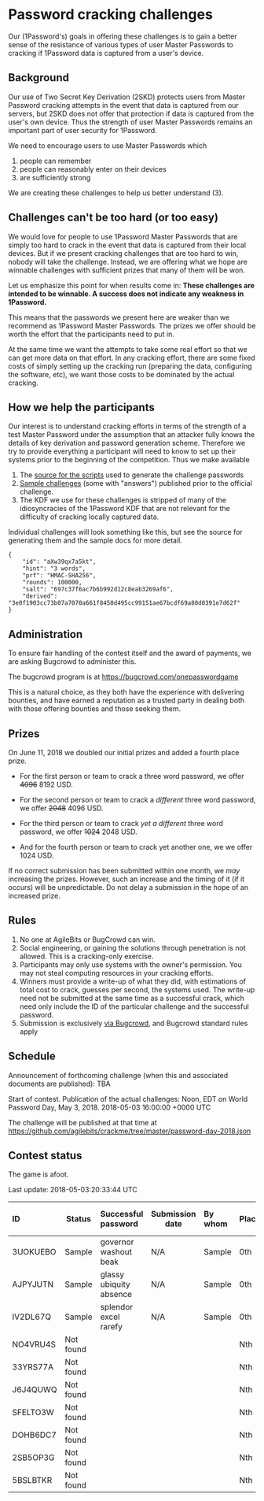 # Password cracking challenges

Our (1Password's) goals in offering these challenges is to gain a better sense of the resistance of various types of user Master Passwords to cracking if 1Password data is captured from a user's device.

## Background

Our use of Two Secret Key Derivation (2SKD) protects users from Master Password cracking attempts in the event that data is captured from our servers, but 2SKD does not offer that protection if data is captured from the user's own device. Thus the strength of user Master Passwords remains an important part of user security for 1Password.

We need to encourage users to use Master Passwords which

1. people can remember
2. people can reasonably enter on their devices
3. are sufficiently strong

We are creating these challenges to help us better understand (3).

## Challenges can't be too hard (or too easy)

We would love for people to use 1Password Master Passwords that are simply too hard to crack in the event that data is captured from their local devices. But if we present cracking challenges that are too hard to win, nobody will take the challenge. Instead, we are offering what we hope are winnable challenges with sufficient prizes that many of them will be won.

Let us emphasize this point for when results come in: **These challenges are intended to be winnable. A success does not indicate any weakness in 1Password.**

This means that the passwords we present here are weaker than we recommend as 1Password Master Passwords. The prizes we offer should be worth the effort that the participants need to put in.

At the same time we want the attempts to take some real effort so that we can get more data on that effort. In any cracking effort, there are some fixed costs of simply setting up the cracking run (preparing the data, configuring the software, etc), we want those costs to be dominated by the actual cracking.

## How we help the participants

Our interest is to understand cracking efforts in terms of the strength of a test Master Password under the assumption that an attacker fully knows the details of key derivation and password generation scheme. Therefore we try to provide everything a participant will need to know to set up their systems prior to the beginning of the competition. Thus we make available

1. The [source for the scripts](https://github.com/agilebits/crackme) used to generate the challenge passwords
2. [Sample challenges](https://github.com/agilebits/crackme/tree/master/doc) (some with "answers") published prior to the official challenge.
3. The KDF we use for these challenges is stripped of many of the idiosyncracies of the 1Password KDF that are not relevant for the difficulty of cracking locally captured data.

Individual challenges will look something like this, but see the source for generating them and the sample docs for more detail.

```
{
    "id": "aXw39qx7a5kt",
    "hint": "3 words",
    "prf": "HMAC-SHA256",
    "rounds": 100000,
    "salt": "697c37f6ac7b6b992d12c8eab3269af6",
    "derived": "3e0f1903cc73b07a7070a661f8450d495cc99151ae67bcdf69a80d0391e7d62f"
}
```

## Administration

To ensure fair handling of the contest itself and the award of payments, we are asking Bugcrowd to administer this.

The bugcrowd program is at https://bugcrowd.com/onepasswordgame

This is a natural choice, as they both have the experience with delivering bounties, and have earned a reputation as a trusted party in dealing both with those offering bounties and those seeking them.


## Prizes

On June 11, 2018 we doubled our initial prizes and added a fourth place prize.

- For the first person or team to crack a three word password, we offer ~~4096~~ 8192 USD.

- For the second person or team to crack a _different_ three word password, we offer ~~2048~~ 4096 USD.

- For the third person or team to crack _yet a different_ three word password, we offer ~~1024~~ 2048 USD.

- And for the fourth person or team to crack yet another one, we we offer 1024 USD.

If no correct submission has been submitted within one month, we _may_ increasing the prizes. However, such an increase and the timing of it (if it occurs) will be unpredictable. Do not delay a submission in the hope of an increased prize.

## Rules

1. No one at AgileBits or BugCrowd can win.
2. Social engineering, or gaining the solutions through penetration is not allowed. This is a cracking-only exercise.
3. Participants may only use systems with the owner's permission. You may not steal computing resources in your cracking efforts.
2. Winners must provide a write-up of what they did, with estimations of total cost to crack, guesses per second, the systems used. The write-up need not be submitted at the same time as a successful crack, which need only include the ID of the particular challenge and the successful password.
3. Submission is exclusively [via Bugcrowd](https://bugcrowd.com/onepasswordgame), and Bugcrowd standard rules apply

## Schedule

Announcement of forthcoming challenge (when this and associated documents are published): TBA

Start of contest. Publication of the actual challenges: Noon, EDT on World Password Day, May 3, 2018. 2018-05-03 16:00:00 +0000 UTC

The challenge will be published at that time at https://github.com/agilebits/crackme/tree/master/password-day-2018.json

## Contest status

The game is afoot.

Last update: <!-- date -u "+%Y-%m-%d:%H:%M:%S UTC" --> 2018-05-03:20:33:44 UTC

ID         |  Status   |  Successful password      | Submission date | By whom       | Place | Write-up location
:----------|-----------|:--------------------------|-----------------|:--------------|-------|:-----------------
3UOKUEBO   | Sample    | governor washout beak     | N/A             | Sample        | 0th   | N/A
AJPYJUTN   | Sample    | glassy ubiquity absence   | N/A             | Sample        | 0th   | N/A
IV2DL67Q   | Sample    | splendor excel rarefy     | N/A             | Sample        | 0th   | N/A
NO4VRU4S   | Not found |                           |                 |               | Nth   |
33YRS77A   | Not found |                           |                 |               | Nth   |
J6J4QUWQ   | Not found |                           |                 |               | Nth   |
SFELTO3W   | Not found |                           |                 |               | Nth   |
DOHB6DC7   | Not found |                           |                 |               | Nth   |
2SB5OP3G   | Not found |                           |                 |               | Nth   |
5BSLBTKR   | Not found |                           |                 |               | Nth   |